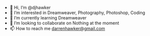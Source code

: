- 👋 Hi, I’m @djhawker
- 👀 I’m interested in Dreamweaver, Photography, Photoshop, Coding
- 🌱 I’m currently learning Dreamweaver
- 💞️ I’m looking to collaborate on Nothing at the moment
- 📫 How to reach me darrenhawker@gmail.com

<!---
djhawker/djhawker is a ✨ special ✨ repository because its `README.md` (this file) appears on your GitHub profile.
You can click the Preview link to take a look at your changes.
--->
